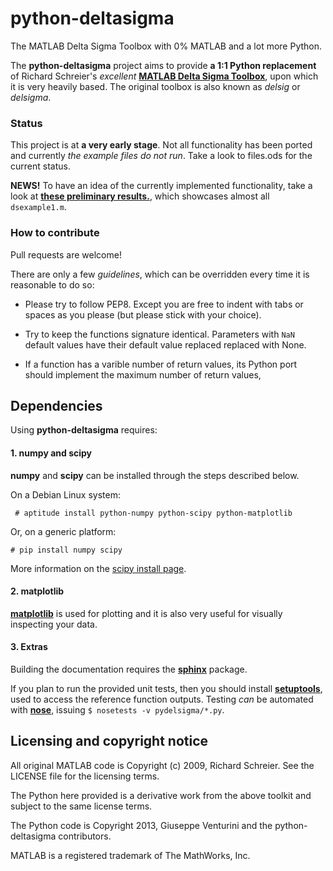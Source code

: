 python-deltasigma
===============

The MATLAB Delta Sigma Toolbox with 0% MATLAB and a lot more Python.

The **python-deltasigma** project aims to provide **a 1:1 Python replacement** of Richard 
Schreier's *excellent* **[MATLAB Delta Sigma Toolbox](http://www.mathworks.com/matlabcentral/fileexchange/19-delta-sigma-toolbox)**, upon which it is very heavily based. The original toolbox is also known as *delsig* or *delsigma*.

### Status

This project is at **a very early stage**. Not all functionality has been ported and currently *the example files do not run*. Take a look to files.ods for the current status. 

**NEWS!** To have an idea of the currently implemented functionality, take a look at **[these preliminary results.](http://nbviewer.ipython.org/7251113)**, which showcases almost all `dsexample1.m`.

### How to contribute

Pull requests are welcome!

There are only a few *guidelines*, which can be overridden every time it is reasonable to do so:

* Please try to follow PEP8. Except you are free to indent with tabs or spaces as you please (but please stick with your choice). 

* Try to keep the functions signature identical. Parameters with `NaN` default values have their default value replaced replaced with None. 

* If a function has a varible number of return values, its Python port should implement the maximum number of return values,

## Dependencies

Using **python-deltasigma** requires:

#### 1. **numpy** and **scipy** 

**numpy** and **scipy** can be installed through the steps described below.

On a Debian Linux system:

```
 # aptitude install python-numpy python-scipy python-matplotlib
```

Or, on a generic platform:

```
# pip install numpy scipy
```

More information on the [scipy install page](http://www.scipy.org/install.html).

#### 2. matplotlib

**[matplotlib](http://matplotlib.org/)** is used for plotting and it is also very useful for visually inspecting your data.


#### 3. Extras

Building the documentation requires the **[sphinx](http://sphinx-doc.org/)** package.

If you plan to run the provided unit tests, then you should install **[setuptools](https://pypi.python.org/pypi/setuptools)**, used to access the reference function outputs. Testing *can* be automated with **[nose](https://pypi.python.org/pypi/nose/)**, issuing `$ nosetests -v pydelsigma/*.py`.

## Licensing and copyright notice

All original MATLAB code is Copyright (c) 2009, Richard Schreier. See the LICENSE file for the licensing terms.

The Python here provided is a derivative work from the above toolkit and subject to the same license terms.

The Python code is Copyright 2013, Giuseppe Venturini and the python-deltasigma contributors.

MATLAB is a registered trademark of The MathWorks, Inc.
